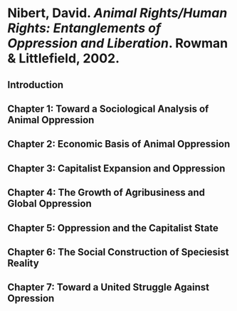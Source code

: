 Nibert, David. *Animal Rights/Human Rights: Entanglements of Oppression and Liberation*. Rowman & Littlefield, 2002.
===

Introduction
---

Chapter 1: Toward a Sociological Analysis of Animal Oppression
---

Chapter 2: Economic Basis of Animal Oppression
---

Chapter 3: Capitalist Expansion and Oppression
---

Chapter 4: The Growth of Agribusiness and Global Oppression
---

Chapter 5: Oppression and the Capitalist State
---

Chapter 6: The Social Construction of Speciesist Reality
---

Chapter 7: Toward a United Struggle Against Opression
---


